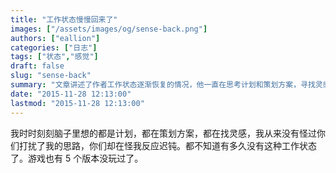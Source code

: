 ```yaml
---
title: "工作状态慢慢回来了"
images: ["/assets/images/og/sense-back.png"]
authors: ["eallion"]
categories: ["日志"]
tags: ["状态","感觉"]
draft: false
slug: "sense-back"
summary: "文章讲述了作者工作状态逐渐恢复的情况，他一直在思考计划和策划方案，寻找灵感。他很久没有这种工作状态了，连游戏也有好几个版本没玩过。"
date: "2015-11-28 12:13:00"
lastmod: "2015-11-28 12:13:00"
---
```


我时时刻刻脑子里想的都是计划，都在策划方案，都在找灵感，我从来没有怪过你们打扰了我的思路，你们却在怪我反应迟钝。都不知道有多久没有这种工作状态了。游戏也有 5 个版本没玩过了。
